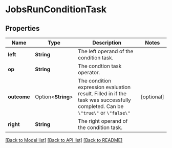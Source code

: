 # JobsRunConditionTask

## Properties

Name | Type | Description | Notes
------------ | ------------- | ------------- | -------------
**left** | **String** | The left operand of the condition task. | 
**op** | **String** | The condtion task operator. | 
**outcome** | Option<**String**> | The condition expression evaluation result. Filled in if the task was successfully completed. Can be `\"true\"` or `\"false\"`  | [optional]
**right** | **String** | The right operand of the condition task. | 

[[Back to Model list]](../README.md#documentation-for-models) [[Back to API list]](../README.md#documentation-for-api-endpoints) [[Back to README]](../README.md)


